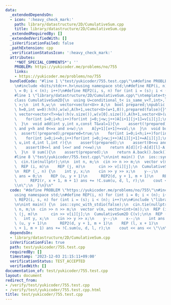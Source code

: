 ```yaml
---
data:
  _extendedDependsOn:
  - icon: ':heavy_check_mark:'
    path: library/datastructure/2D/CumulativeSum.cpp
    title: library/datastructure/2D/CumulativeSum.cpp
  _extendedRequiredBy: []
  _extendedVerifiedWith: []
  _isVerificationFailed: false
  _pathExtension: cpp
  _verificationStatusIcon: ':heavy_check_mark:'
  attributes:
    '*NOT_SPECIAL_COMMENTS*': ''
    PROBLEM: https://yukicoder.me/problems/no/755
    links:
    - https://yukicoder.me/problems/no/755
  bundledCode: "#line 1 \"test/yukicoder/755.test.cpp\"\n#define PROBLEM \"https://yukicoder.me/problems/no/755\"\
    \n#include <bits/stdc++.h>\nusing namespace std;\n#define REP(i, n) for (int i\
    \ = 0; i < (n); i++)\n#define REP2(i, s, n) for (int i = (s); i < (n); i++)\n\n\
    #line 1 \"library/datastructure/2D/CumulativeSum.cpp\"\ntemplate<typename T>\n\
    class CumulativeSum2D{\n  using U=conditional_t< is_same_v<T,int>,long long,T\
    \ >;\n  int h,w;\n  vector<vector<U>> A;\n  bool prepared;\npublic:\n  CumulativeSum2D(int\
    \ h=0,int w=0):h(h),w(w),A(h+1,vector<U>(w+1,0)),prepared(false){}\n  CumulativeSum2D(const\
    \ vector<vector<T>>&v):h(v.size()),w(v[0].size()),A(h+1,vector<U>(w+1,0)),prepared(false){\n\
    \    for(int i=0;i<h;i++)for(int j=0;j<w;j++)A[i+1][j+1]=v[i][j];\n    build();\n\
    \  }\n  void add(int y,int x,const T&val=1){\n    assert(!prepared);\n    assert(0<=y\
    \ and y<h and 0<=x and x<w);\n    A[y+1][x+1]+=val;\n  }\n  void build(){\n  \
    \  assert(!prepared);prepared=true;\n    for(int i=0;i<h;i++)for(int j=0;j<=w;j++)A[i+1][j]+=A[i][j];\n\
    \    for(int i=0;i<=h;i++)for(int j=0;j<w;j++)A[i][j+1]+=A[i][j];\n  }\n  U sum(int\
    \ u,int d,int l,int r){\n    assert(prepared);\n    assert(0<=u and u<=d and u<=h);\n\
    \    assert(0<=l and l<=r and r<=w);\n    return A[d][r]-A[d][l]-A[u][r]+A[u][l];\n\
    \  }\n  U sum(){\n    assert(prepared);\n    return A.back().back();\n  }\n};\n\
    #line 8 \"test/yukicoder/755.test.cpp\"\n\nint main() {\n  ios::sync_with_stdio(false);\n\
    \  cin.tie(nullptr);\n\n  int n, m;\n  cin >> n >> m;\n  vector v(m, vector<int>(m));\n\
    \  REP (i, m)\n    REP (j, m)\n      cin >> v[i][j];\n  CumulativeSum2D C(v);\n\
    \n  REP (_, n) {\n    int y, x;\n    cin >> y >> x;\n    y--;\n    x--;\n    int\
    \ ans = 0;\n    REP (u, y + 1)\n      REP2(d, y + 1, m + 1)\n    REP (l, x + 1)\n\
    \      REP2(r, x + 1, m + 1) ans += !C.sum(u, d, l, r);\n    cout << ans << \"\
    \\n\";\n  }\n}\n"
  code: "#define PROBLEM \"https://yukicoder.me/problems/no/755\"\n#include <bits/stdc++.h>\n\
    using namespace std;\n#define REP(i, n) for (int i = 0; i < (n); i++)\n#define\
    \ REP2(i, s, n) for (int i = (s); i < (n); i++)\n\n#include \"library/datastructure/2D/CumulativeSum.cpp\"\
    \n\nint main() {\n  ios::sync_with_stdio(false);\n  cin.tie(nullptr);\n\n  int\
    \ n, m;\n  cin >> n >> m;\n  vector v(m, vector<int>(m));\n  REP (i, m)\n    REP\
    \ (j, m)\n      cin >> v[i][j];\n  CumulativeSum2D C(v);\n\n  REP (_, n) {\n \
    \   int y, x;\n    cin >> y >> x;\n    y--;\n    x--;\n    int ans = 0;\n    REP\
    \ (u, y + 1)\n      REP2(d, y + 1, m + 1)\n    REP (l, x + 1)\n      REP2(r, x\
    \ + 1, m + 1) ans += !C.sum(u, d, l, r);\n    cout << ans << \"\\n\";\n  }\n}"
  dependsOn:
  - library/datastructure/2D/CumulativeSum.cpp
  isVerificationFile: true
  path: test/yukicoder/755.test.cpp
  requiredBy: []
  timestamp: '2023-12-03 21:15:11+09:00'
  verificationStatus: TEST_ACCEPTED
  verifiedWith: []
documentation_of: test/yukicoder/755.test.cpp
layout: document
redirect_from:
- /verify/test/yukicoder/755.test.cpp
- /verify/test/yukicoder/755.test.cpp.html
title: test/yukicoder/755.test.cpp
---
```


